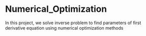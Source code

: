 # Numerical_Optimization
In this project, we solve inverse problem to find parameters of first derivative equation using numerical optimization methods

